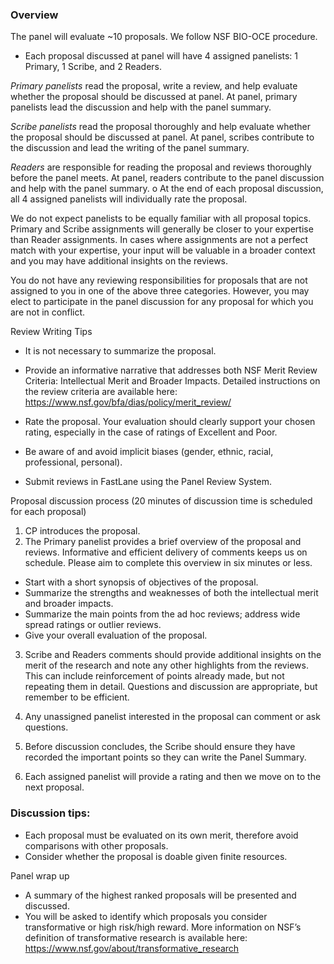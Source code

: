 ### Overview

The panel will evaluate ~10 proposals. We follow NSF BIO-OCE procedure.

-	Each proposal discussed at panel will have 4 assigned panelists: 1 Primary, 1 Scribe, and 2 Readers.

*Primary panelists* read the proposal, write a review, and help evaluate whether the proposal should be discussed at panel. At panel, primary panelists lead the discussion and help with the panel summary.

*Scribe panelists* read the proposal thoroughly and help evaluate whether the proposal should be discussed at panel.  At panel, scribes contribute to the discussion and lead the writing of the panel summary.

*Readers* are responsible for reading the proposal and reviews thoroughly before the panel meets. At panel, readers contribute to the panel discussion and help with the panel summary.
o	At the end of each proposal discussion, all 4 assigned panelists will individually rate the proposal.

We do not expect panelists to be equally familiar with all proposal topics. Primary and Scribe assignments will
generally be closer to your expertise than Reader assignments. In cases where assignments are not a perfect match
with your expertise, your input will be valuable in a broader context and you may have additional insights on the
reviews.

You do not have any reviewing responsibilities for proposals that are not assigned to you in one of the above three
categories. However, you may elect to participate in the panel discussion for any proposal for which you are not in
conflict.


Review Writing Tips
-	It is not necessary to summarize the proposal.

-	Provide an informative narrative that addresses both NSF Merit Review Criteria: Intellectual Merit and Broader Impacts. Detailed instructions on the review criteria are available here:
https://www.nsf.gov/bfa/dias/policy/merit_review/

-	Rate the proposal. Your evaluation should clearly support your chosen rating, especially in the case of ratings of
Excellent and Poor.
-	Be aware of and avoid implicit biases (gender, ethnic, racial, professional, personal).
-	Submit reviews in FastLane using the Panel Review System.

Proposal discussion process (20 minutes of discussion time is scheduled for each proposal)
1. CP introduces the proposal.
2. The Primary panelist provides a brief overview of the proposal and reviews. Informative and efficient
delivery of comments keeps us on schedule. Please aim to complete this overview in six minutes or less.
-	Start with a short synopsis of objectives of the proposal.
-	Summarize the strengths and weaknesses of both the intellectual merit and broader impacts.
-	Summarize the main points from the ad hoc reviews; address wide spread ratings or outlier reviews.
-	Give your overall evaluation of the proposal.

3. Scribe and Readers comments should provide additional insights on the merit of the research and note any
other highlights from the reviews. This can include reinforcement of points already made, but not repeating
them in detail. Questions and discussion are appropriate, but remember to be efficient.

4. Any unassigned panelist interested in the proposal can comment or ask questions.

5. Before discussion concludes, the Scribe should ensure they have recorded the important points so they can
write the Panel Summary.

6. Each assigned panelist will provide a rating and then we move on to the next proposal.



### Discussion tips:
-	Each proposal must be evaluated on its own merit, therefore avoid comparisons with other proposals.
-	Consider whether the proposal is doable given finite resources.

Panel wrap up
-	A summary of the highest ranked proposals will be presented and discussed.
-	You will be asked to identify which proposals you consider transformative or high risk/high reward. More information on NSF’s definition of transformative research is available here: https://www.nsf.gov/about/transformative_research
